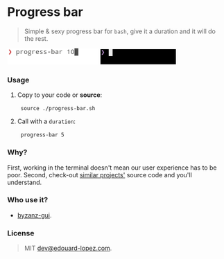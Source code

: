 # Progress bar  

> Simple & sexy progress bar for `bash`, give it a duration and it will do the rest.

![progress-bar.sh in action on light terminal](./preview.gif)
![progress-bar.sh in action on dark terminal](./preview-dark.gif)

### Usage

1. Copy to your code or **source**:

        source ./progress-bar.sh

2. Call with a `duration`:

        progress-bar 5

### Why?

First, working in the terminal doesn't mean our user experience has to be poor. Second, check-out [similar projects'](https://github.com/search?l=Shell&o=desc&p=2&q=progress+bar&ref=searchresults&s=stars&type=Repositories&utf8=%E2%9C%93) source code and you'll understand.

### Who use it?

* [byzanz-gui](https://github.com/edouard-lopez/byzanz-gui).

### License

> MIT dev@edouard-lopez.com.
